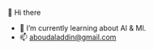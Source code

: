 👋 Hi there
- 🌱 I’m currently learning about AI & Ml.
- 📫 aboudaladdin@gmail.com

<!---
aboudaladdin/aboudaladdin is a ✨ special ✨ repository because its `README.md` (this file) appears on your GitHub profile.
You can click the Preview link to take a look at your changes.
--->

